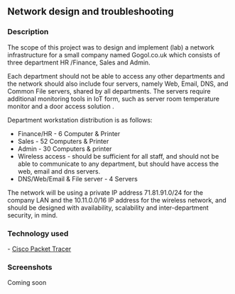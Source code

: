 <h2> Network design and troubleshooting </h2>

<h3> Description </h3>

<p>The scope of this project was to design and implement (lab) a network infrastructure for a small company named Gogol.co.uk which consists of three department HR /Finance, Sales and Admin. </p>
<p>Each department should not be able to access any other departments and the network should also include four servers, namely Web, Email, DNS, and Common File servers, shared by all departments. The servers require additional monitoring tools in IoT form, such as server room temperature monitor and a door access solution .</p>

<p>Department workstation distribution is as follows:</P>
<ul>
  <li>Finance/HR	-	6 Computer & Printer</li>
  <li>Sales	-	52 Computers & Printer</li>
  <li>Admin	-	30 Computers & printer</li>
  <li>Wireless access	-	should be sufficient for all staff, and should not be able to communicate to any department, but should have access the web, email    and dns servers.</li>
  <li>DNS/Web/Email & File server - 4 Servers</li>
</ul>

<p>The network will be using a private IP address 71.81.91.0/24 for the company LAN and the 10.11.0.0/16 IP address for the wireless network, and should be designed with availability, scalability and inter-department security, in mind.</p>

<h3> Technology used </h3>
	- <a href="https://www.netacad.com/courses/packet-tracer">Cisco Packet Tracer</a>

<h3> Screenshots </h3>

<p> Coming soon </p>
